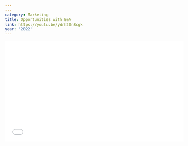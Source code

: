 ```yaml
---
---
category: Marketing
title: Opportunities with B&N
link: https://youtu.be/yWrh20n8cgk
year: '2022'
---
```

<iframe width="560" height="315" src="{{ page.link }}" frameborder="0" allowfullscreen></iframe>
